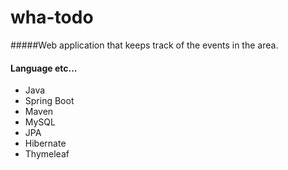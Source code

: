 # wha-todo
#####Web application that keeps track of the events in the area.

#### Language etc...
* Java
* Spring Boot
* Maven
* MySQL
* JPA
* Hibernate
* Thymeleaf
